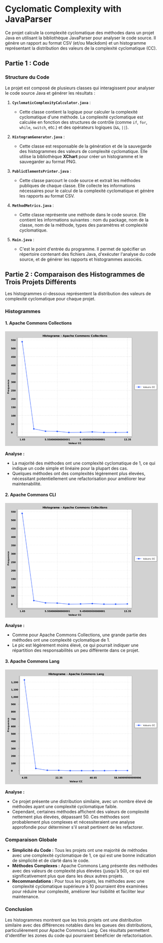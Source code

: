 # Cyclomatic Complexity with JavaParser

Ce projet calcule la complexité cyclomatique des méthodes dans un projet Java en utilisant la bibliothèque JavaParser pour analyser le code source. Il génère un rapport au format CSV (et/ou Mackdom) et un histogramme représentant la distribution des valeurs de la complexité cyclomatique (CC).

## Partie 1 : Code
### Structure du Code

Le projet est composé de plusieurs classes qui interagissent pour analyser le code source Java et générer les résultats :

1. **`CyclomaticComplexityCalculator.java`** :
    - Cette classe contient la logique pour calculer la complexité cyclomatique d'une méthode. La complexité cyclomatique est calculée en fonction des structures de contrôle (comme `if`, `for`, `while`, `switch`, etc.) et des opérateurs logiques (`&&`, `||`).

2. **`HistogramGenerator.java`** :
    - Cette classe est responsable de la génération et de la sauvegarde des histogrammes des valeurs de complexité cyclomatique. Elle utilise la bibliothèque **XChart** pour créer un histogramme et le sauvegarder au format PNG.

3. **`PublicElementsPrinter.java`** :
    - Cette classe parcourt le code source et extrait les méthodes publiques de chaque classe. Elle collecte les informations nécessaires pour le calcul de la complexité cyclomatique et génère les rapports au format CSV.

4. **`MethodMetrics.java`** :
    - Cette classe représente une méthode dans le code source. Elle contient les informations suivantes : nom du package, nom de la classe, nom de la méthode, types des paramètres et complexité cyclomatique.

5. **`Main.java`** :
    - C'est le point d'entrée du programme. Il permet de spécifier un répertoire contenant des fichiers Java, d'exécuter l'analyse du code source, et de générer les rapports et histogrammes associés.

## Partie 2 : Comparaison des Histogrammes de Trois Projets Différents

Les histogrammes ci-dessous représentent la distribution des valeurs de complexité cyclomatique pour chaque projet.

### Histogrammes

#### 1. Apache Commons Collections
![Histogramme Apache Commons Collections](code/Exercise5/results/projet1/histogram_Apache_Commons_Collections.png)

**Analyse :**
- La majorité des méthodes ont une complexité cyclomatique de 1, ce qui indique un code simple et linéaire pour la plupart des cas.
- Quelques méthodes ont des complexités légèrement plus élevées, nécessitant potentiellement une refactorisation pour améliorer leur maintenabilité.

#### 2. Apache Commons CLI
![Histogramme Apache Commons CLI](code/Exercise5/results/projet1/histogram_Apache_Commons_Collections.png)

**Analyse :**
- Comme pour Apache Commons Collections, une grande partie des méthodes ont une complexité cyclomatique de 1.
- Le pic est légèrement moins élevé, ce qui pourrait indiquer une répartition des responsabilités un peu différente dans ce projet.

#### 3. Apache Commons Lang
![Histogramme Apache Commons Lang](code/Exercise5/results/projet3/histogram_Apache_Commons_Lang.png)

**Analyse :**
- Ce projet présente une distribution similaire, avec un nombre élevé de méthodes ayant une complexité cyclomatique faible.
- Cependant, certaines méthodes affichent des valeurs de complexité nettement plus élevées, dépassant 50. Ces méthodes sont probablement plus complexes et nécessiteraient une analyse approfondie pour déterminer s'il serait pertinent de les refactorer.

### Comparaison Globale

- **Simplicité du Code :** Tous les projets ont une majorité de méthodes avec une complexité cyclomatique de 1, ce qui est une bonne indication de simplicité et de clarté dans le code.
- **Méthodes Complexes :** Apache Commons Lang présente des méthodes avec des valeurs de complexité plus élevées (jusqu'à 50), ce qui est significativement plus que dans les deux autres projets.
- **Recommandations :** Pour tous les projets, les méthodes avec une complexité cyclomatique supérieure à 10 pourraient être examinées pour réduire leur complexité, améliorer leur lisibilité et faciliter leur maintenance.

### Conclusion

Les histogrammes montrent que les trois projets ont une distribution similaire avec des différences notables dans les queues des distributions, particulièrement pour Apache Commons Lang. Ces résultats permettent d'identifier les zones du code qui pourraient bénéficier de refactorisation.
